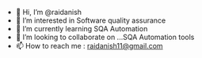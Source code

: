 - 👋 Hi, I’m @raidanish
- 👀 I’m interested in Software quality assurance  
- 🌱 I’m currently learning SQA Automation
- 💞️ I’m looking to collaborate on ...SQA Automation tools
- 📫 How to reach me : raidanish11@gmail.com


